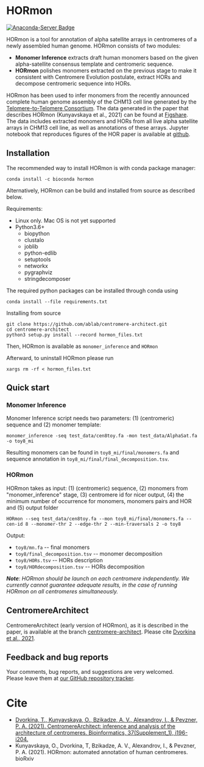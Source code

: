 # HORmon

[![Anaconda-Server Badge](https://anaconda.org/bioconda/hormon/badges/installer/conda.svg)](https://conda.anaconda.org/bioconda)

HORmon is a tool for annotation of alpha satellite arrays in centromeres of a newly assembled human genome. HORmon consists of two modules:
* **Monomer Inference** extracts draft human monomers based on the given alpha-satellite consensus template and centromeric sequence.
* **HORmon** polishes monomers extracted on the previous stage to make it consistent with Centromere Evolution postulate, extract HORs and decompose centromeric sequence into HORs.

HORmon has been used to infer monomers from the recently announced complete human genome assembly of the CHM13 cell line generated by the [Telomere-to-Telomere Consortium](https://github.com/marbl/CHM13#v11).
The data generated in the paper that describes HORmon (Kunyavskaya et al., 2021) can be found at [Figshare](https://figshare.com/articles/dataset/HORmon/16755097/1).
The data includes extracted monomers and HORs from all live alpha satellite arrays in CHM13 cell line, as well as annotations of these arrays.
Jupyter notebook that reproduces figures of the HOR paper is available at [github](https://github.com/TanyaDvorkina/hormon_paper/blob/dev/HORmon_paper.ipynb).

## Installation

The recommended way to install HORmon is with conda package manager:

```
conda install -c bioconda hormon 
```

Alternatively, HORmon can be build and installed from source as described below.

Requirements:
* Linux only. Mac OS is not yet supported
* Python3.6+
  * biopython
  * clustalo
  * joblib
  * python-edlib
  * setuptools
  * networkx
  * pygraphviz
  * stringdecomposer

The required python packages can be installed through conda using
```
conda install --file requirements.txt
```

Installing from source
```
git clone https://github.com/ablab/centromere-architect.git
cd centromere-architect
python3 setup.py install --record hormon_files.txt
```

Then, HORmon is available as `monomer_inference` and `HORmon`

Afterward, to uninstall HORmon please run
```
xargs rm -rf < hormon_files.txt
```

## Quick start
### Monomer Inference
Monomer Inference script needs two parameters: (1) (centromeric) sequence and (2) monomer template:

```
monomer_inference -seq test_data/cen8toy.fa -mon test_data/AlphaSat.fa -o toy8_mi
```

Resulting monomers can be found in ```toy8_mi/final/monomers.fa``` and sequence annotation in ```toy8_mi/final/final_decomposition.tsv```.

### HORmon
HORmon takes as input: (1) (centromeric) sequence, (2) monomers from "monomer_inference" stage, (3) centromere id for nicer output, (4) the minimum number of occurrence for monomers, monomers pairs and HOR and (5) output folder
```
HORmon --seq test_data/cen8toy.fa --mon toy8_mi/final/monomers.fa --cen-id 8 --monomer-thr 2 --edge-thr 2 --min-traversals 2 -o toy8
```

Output:
* `toy8/mn.fa` -- final monomers
* `toy8/final_decomposition.tsv` -- monomer decomposition
* `toy8/HORs.tsv` -- HORs description
* `toy8/HORdecomposition.tsv` -- HORs decomposition


***Note***: *HORmon should be launch on each centromere independently. We currently cannot guarantee adequate results, in the case of running HORmon on all centromeres simultaneously.*

## CentromereArchitect 

CentromereArchitect (early version of HORmon), as it is described in the paper, is available at the branch [centromere-architect](https://github.com/ablab/centromere-architect/tree/centromere-architect).
Please cite [Dvorkina et al., 2021](https://academic.oup.com/bioinformatics/article/37/Supplement_1/i196/6319687).

## Feedback and bug reports
Your comments, bug reports, and suggestions are very welcomed.  
Please leave them at [our GitHub repository tracker](https://github.com/ablab/centromere-architect/issues).

# Cite

- [Dvorkina, T., Kunyavskaya, O., Bzikadze, A. V., Alexandrov, I., & Pevzner, P. A. (2021). CentromereArchitect: inference and analysis of the architecture of centromeres. Bioinformatics, 37(Supplement_1), i196-i204.](https://academic.oup.com/bioinformatics/article/37/Supplement_1/i196/6319687)
- Kunyavskaya, O., Dvorkina, T, Bzikadze, A. V., Alexandrov, I., & Pevzner, P. A. (2021). HORmon: automated annotation of human centromeres. bioRxiv
